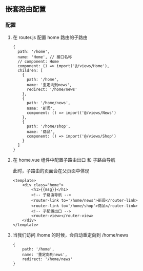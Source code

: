 ## 嵌套路由配置

### 配置

1. 在 router.js 配置 home 路由的子路由

   ```vue
   {
     path: '/home',
     name: 'Home', // 接口名称
     // component: Home
     component: () => import('@/views/Home'),
     children: [
       {
         path: '/home',
         name: '重定向到news',
         redirect: '/home/news'
       },
       {
         path: '/home/news',
         name: '新闻',
         component: () => import('@/views/News')
       },
       {
         path: '/home/shop',
         name: '商品',
         component: () => import('@/views/Shop')
       }
     ]
   }
   ```

2. 在 home.vue 组件中配置子路由出口 和 子路由导航

   此时，子路由的页面会在父页面中体现

   ```vue
   <template>
       <div class="home">
           <h1>{{msg}}</h1>
           <!-- 子路由导航 -->
           <router-link to='/home/news'>新闻</router-link>
           <router-link to='/home/shop'>商品</router-link>
           <!-- 子配置出口 -->
           <router-view></router-view>
       </div>
   </template>
   ```

3. 当我们访问 /home 的时候，会自动重定向到 /home/news 

   ```vue
   {
       path: '/home',
       name: '重定向到news',
       redirect: '/home/news'
   }
   ```

